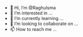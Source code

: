 - 👋 Hi, I’m @Raghulsma
- 👀 I’m interested in ...
- 🌱 I’m currently learning ...
- 💞️ I’m looking to collaborate on ...
- 📫 How to reach me ...

<!---
Raghulsma/Raghulsma is a ✨ special ✨ repository because its `README.md` (this file) appears on your GitHub profile.
You can click the Preview link to take a look at your changes.
--->
